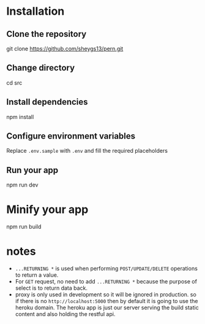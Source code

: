 # Installation

   ## Clone the repository
   git clone https://github.com/sheygs13/pern.git

   ## Change directory
   cd src

   ## Install dependencies
   npm install

   ## Configure environment variables
   Replace `.env.sample` with `.env` and fill the required placeholders

   ## Run your app
   npm run dev

   # Minify your app
   npm run build



# notes

- `...RETURNING *` is used when performing `POST/UPDATE/DELETE` operations to return a value.
- For `GET` request, no need to add `...RETURNING *` because the purpose of select is to return data back.
- proxy is only used in development so it will be ignored in production. so if there is no `http://localhost:5000` then by default 
it is going to use the heroku domain. The heroku app is just our server serving the build static content and also holding the restful api.